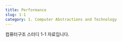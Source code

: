 ```yaml
---
title: Performance
slug: 1-1
category: 1. Computer Abstractions and Technology
---
```


컴퓨터구조 스터디 1-1 자료입니다.

